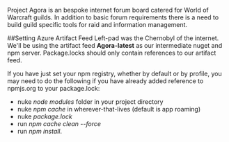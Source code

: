 Project Agora is an bespoke internet forum board catered for World of Warcraft guilds. In addition to basic forum requirements there is a need to build guild specific tools for raid and information management.

##Setting Azure Artifact Feed
Left-pad was the Chernobyl of the internet. We'll be using the artifact feed **Agora-latest** as our intermediate nuget and npm server. Package.locks should only contain references to our artifact feed. 

If you have just set your npm registry, whether by default or by profile, you may need to do the following if you have already added reference to npmjs.org to your package.lock:
* nuke *node modules* folder in your project directory
* nuke *npm cache* in wherever-that-lives (default is app roaming)
* nuke *package.lock* 
* run *npm cache clean --force* 
* run *npm install*.
